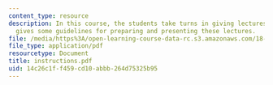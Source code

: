 ```yaml
---
content_type: resource
description: In this course, the students take turns in giving lectures. This handout
  gives some guidelines for preparing and presenting these lectures.
file: /media/https%3A/open-learning-course-data-rc.s3.amazonaws.com/18-994-seminar-in-geometry-fall-2004/14c26c1ff459cd10abbb264d75325b95_instructions.pdf
file_type: application/pdf
resourcetype: Document
title: instructions.pdf
uid: 14c26c1f-f459-cd10-abbb-264d75325b95
---
```

